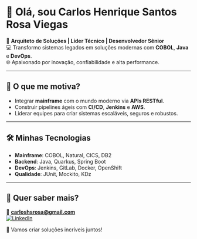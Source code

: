 # 👋 Olá, sou Carlos Henrique Santos Rosa Viegas  

🎯 **Arquiteto de Soluções | Líder Técnico | Desenvolvedor Sênior**  
💻 Transformo sistemas legados em soluções modernas com **COBOL**, **Java** e **DevOps**.  
🌐 Apaixonado por inovação, confiabilidade e alta performance.  

---

## 🚀 O que me motiva?  
- Integrar **mainframe** com o mundo moderno via **APIs RESTful**.  
- Construir pipelines ágeis com **CI/CD**, **Jenkins** e **AWS**.  
- Liderar equipes para criar sistemas escaláveis, seguros e robustos.  

---

## 🛠️ Minhas Tecnologias  
- **Mainframe**: COBOL, Natural, CICS, DB2  
- **Backend**: Java, Quarkus, Spring Boot  
- **DevOps**: Jenkins, GitLab, Docker, OpenShift  
- **Qualidade**: JUnit, Mockito, KDz  

---

## 🌟 Quer saber mais?  
📧 **carloshsrosa@gmail.com**  
[![LinkedIn](https://img.shields.io/badge/LinkedIn-blue?style=flat-square&logo=linkedin&logoColor=white)](https://www.linkedin.com/in/carloshsrosa/)  

🎉 Vamos criar soluções incríveis juntos!



<!-- ### Hi! How are you?  👋

- 🔭 I’m currently working on **Cast Group**
- 🌱 I'm improving my **frontend** skills
- 📫 How to reach me: **carloshsrosa@gmail.com** and **https://www.linkedin.com/in/carloshsrosa/**

**Technologies/Tools:**

![Git](https://img.shields.io/badge/-Git-000?&logo=git)
![GitHub](https://img.shields.io/badge/-GitHub-000000?&logo=github)
![Linux](https://img.shields.io/badge/-Linux-000?&logo=Linux&logoColor=FCC624)
![Shell](https://img.shields.io/badge/-Shell-000?&logo=gnubash)
![HTML5](https://img.shields.io/badge/-HTML5-000?&logo=html5)
![CSS3](https://img.shields.io/badge/-CSS-000?&logo=css3&logoColor=1572B6)
![Java](https://img.shields.io/badge/-Java-000000?style=flat&logo=oracle&logoColor=F80000)
![Quarkus](https://img.shields.io/badge/-Quarkus-000?&logo=Quarkus)
![Swagger](https://img.shields.io/badge/-Swagger-000?&logo=Swagger)
![Docker](https://img.shields.io/badge/-Docker-000?&logo=Docker)
![Kubernetes](https://img.shields.io/badge/-Kubernetes-000?&logo=Kubernetes)
![Terraform](https://img.shields.io/badge/-Terraform-000?&logo=Terraform&logoColor=7B42BC)
![Jenkins](https://img.shields.io/badge/-Jenkins-000?&logo=Jenkins)
![Prometheus](https://img.shields.io/badge/-Prometheus-000?&logo=Prometheus)
![Grafana](https://img.shields.io/badge/-Grafana-000?&logo=grafana)
![DigitalOcean](https://img.shields.io/badge/-DigitalOcean-000?&logo=DigitalOcean)
![Eclipse](https://img.shields.io/badge/-Eclipse-000?&logo=Eclipse)
![VSCode](https://img.shields.io/badge/-VSCode-000?&logo=Visual%20Studio%20Code&logoColor=007ACC)
![MySQL](https://img.shields.io/badge/-MySQL-000?&logo=MySQL)
![PostgreSQL](https://img.shields.io/badge/-PostgreSQL-000?&logo=postgresql&logoColor=336791)
![Insomnia](https://img.shields.io/badge/-Insomnia-000000?style=flat&logo=Insomnia&logoColor=4000BF)
![Figma](https://img.shields.io/badge/-Figma-000000?style=flat&logo=figma)
<!-- ![JavaScript](https://img.shields.io/badge/-JavaScript-000000?&logo=javascript) -->
<!-- ![TypeScript](https://img.shields.io/badge/-typescript-000?&logo=typescript) -->
<!-- ![Angular](https://img.shields.io/badge/-Angular-000?&logo=Angular&logoColor=D5002B) -->
<!-- ![React](https://img.shields.io/badge/-React-000?&logo=React) -->
<!-- ![Node.js](https://img.shields.io/badge/-Node-000?&logo=node.js) -->
<!-- ![npm](https://img.shields.io/badge/-npm-000000?&logo=npm) -->
<!-- ![Springboot](https://img.shields.io/badge/-Springboot-000?&logo=springboot) -->
<!-- ![Jupyter](https://img.shields.io/badge/-Jupyter-000000?style=flat&logo=jupyter) -->
<!-- ![Python](https://img.shields.io/badge/-Python-000000?style=flat&logo=python) -->
<!-- ![Slack](https://img.shields.io/badge/-Slack-000?&logo=slack&logoColor=1572B6) -->

<!--
**Badges:**
-->
<!--
<div>
<a href="https://www.credly.com/badges/86a2e865-7d26-437e-92dc-e4b1cd7516a5"><img src="https://images.credly.com/size/340x340/images/ae7dd2bd-1d04-43d9-b148-1ef79ec45129/image.png" alt="Badge Enterprise Application Developer" width="135px" height="135px"></a> 
<a href="https://www.credly.com/badges/94dc6cf0-5b14-4815-a87b-7c4aab754a76"><img src="https://images.credly.com/size/340x340/images/12ef4e4e-3d8d-4caf-9ab1-858c5bcb9619/image.png" alt="Badge Cloud-Native Developer" width="135px" height="135px"></a>
<a href="https://badgr.com/public/assertions/W1ZhFqJaTDiGs57ATdMINg" target="_blank"><img src="./images/imgBadgeDocker.png" alt="Badge Docker" width="115px" height="115px"></a>
<a href="https://badgr.com/public/assertions/jQxjFxDKSbapcvoknVx7rw" target="_blank"><img src="./images/imgBadgeKubernetes.png" alt="Badge Kubernetes" width="115px" height="115px"></a>
<a href="https://badgr.com/public/assertions/6lRzjtm6Tka8KnorYZQdFw" target="_blank"><img src="./images/imgBadgeTerraform.png" alt="Badge Terraform" width="115px" height="115px"></a>
<a href="https://badgr.com/public/assertions/W1ZhFqJaTDiGs57ATdMINg" target="_blank"><img src="https://media.badgr.com/uploads/badges/assertion-LnAh-Y77RoudGKkGkppJ4w.png" alt="Badge Docker" width="115px" height="115px"></a>
<a href="https://badgr.com/public/assertions/86VEFSZbSxyjBiH-YY60fg" target="_blank"><img src="./images/imgBadgePrometheusGrafana.png" alt="Badge Prometheus and Grafana" width="115px" height="115px"></a>
</div>
-->



